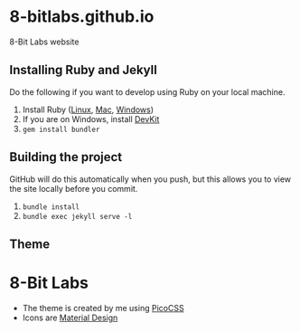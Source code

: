 # 8-bitlabs.github.io

8-Bit Labs website

## Installing Ruby and Jekyll

Do the following if you want to develop using Ruby on your local machine.

1. Install Ruby ([Linux](https://www.ruby-lang.org/en/documentation/installation/), [Mac](https://gorails.com/setup/osx/10.10-yosemite), [Windows](http://rubyinstaller.org/))
2. If you are on Windows, install [DevKit](http://rubyinstaller.org/add-ons/devkit/)
3. `gem install bundler`

## Building the project

GitHub will do this automatically when you push, but this allows you to view the site locally before you commit.

1. `bundle install`
2. `bundle exec jekyll serve -l`

## Theme

# 8-Bit Labs

- The theme is created by me using [PicoCSS](https://picocss.com/)
- Icons are [Material Design](https://pictogrammers.com/library/mdi/)
